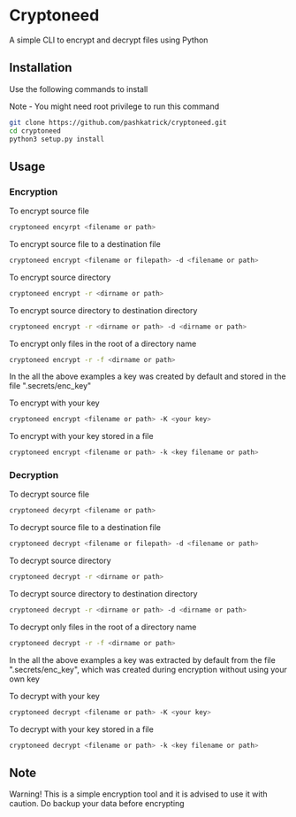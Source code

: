 # Cryptoneed
A simple CLI to encrypt and decrypt files using Python


## Installation

Use the following commands to install

Note - You might need root privilege to run this command

```bash
git clone https://github.com/pashkatrick/cryptoneed.git
cd cryptoneed
python3 setup.py install
```

## Usage

### Encryption

To encrypt source file
```bash
cryptoneed encyrpt <filename or path>
```
To encrypt source file to a destination file
```bash
cryptoneed encrypt <filename or filepath> -d <filename or path>
```
To encrypt source directory
```bash
cryptoneed encrypt -r <dirname or path>
```

To encrypt source directory to destination directory
```bash
cryptoneed encrypt -r <dirname or path> -d <dirname or path>
```

To encrypt only files in the root of a directory name
```bash
cryptoneed encrypt -r -f <dirname or path>
```

In the all the above examples a key was created by default and stored in the file ".secrets/enc_key"

To encrypt with your key
```bash
cryptoneed encrypt <filename or path> -K <your key>
```

To encrypt with your key stored in a file
```bash
cryptoneed encrypt <filename or path> -k <key filename or path>
```

### Decryption

To decrypt source file
```bash
cryptoneed decyrpt <filename or path>
```
To decrypt source file to a destination file
```bash
cryptoneed decrypt <filename or filepath> -d <filename or path>
```
To decrypt source directory
```bash
cryptoneed decrypt -r <dirname or path>
```

To decrypt source directory to destination directory
```bash
cryptoneed decrypt -r <dirname or path> -d <dirname or path>
```

To decrypt only files in the root of a directory name
```bash
cryptoneed decrypt -r -f <dirname or path>
```

In the all the above examples a key was extracted by default from the file ".secrets/enc_key", which was created during encryption without using your own key

To decrypt with your key
```bash
cryptoneed decrypt <filename or path> -K <your key>
```

To decrypt with your key stored in a file
```bash
cryptoneed decrypt <filename or path> -k <key filename or path>
```

## Note

Warning! This is a simple encryption tool and it is advised to use it with caution. Do backup your data before encrypting
